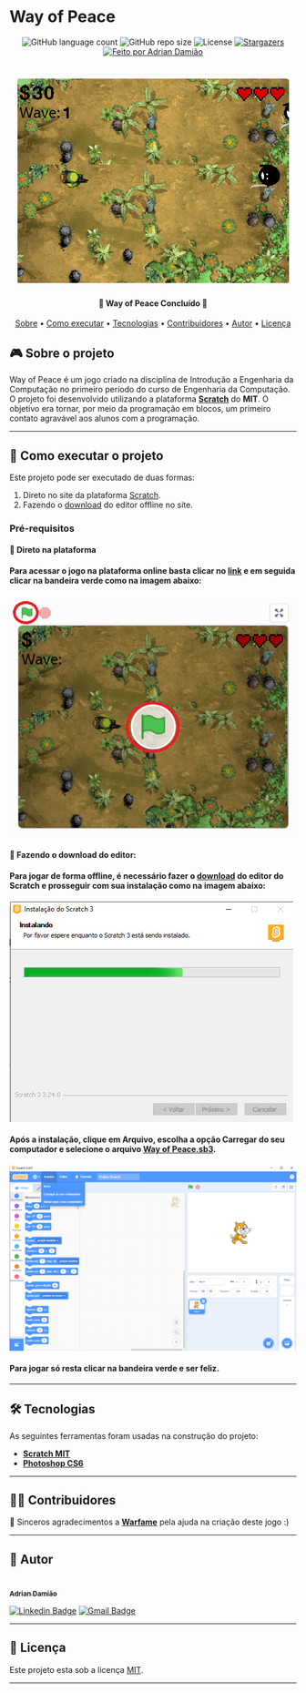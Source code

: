 
# Way of Peace

<p align="center">
  <img alt="GitHub language count" src="https://img.shields.io/github/languages/count/AdrianDamiao/ScratchGame?color=brightgreen&label=languages">
  <img alt="GitHub repo size" src="https://img.shields.io/github/repo-size/AdrianDamiao/ScratchGame?color=brightgreen&label=Tamanho">
      
   <img alt="License" src="https://img.shields.io/github/license/AdrianDamiao/ScratchGame?color=brightgreen">
   <a href="https://github.com/AdrianDamiao/ScratchGame/stargazers">
      <img alt="Stargazers" src="https://img.shields.io/github/stars/AdrianDamiao/ScratchGame?style=social">
   </a>
 
  <a href="https://github.com/AdrianDamiao">
    <img alt="Feito por Adrian Damião" src="https://img.shields.io/badge/feito%20por-Adrian%20Damião-brightgreen">
  </a>
  
   
</p>
<h1 align="center">
    <img alt="Way Of Peace" title="#WayOfPeace" src="./assets/banner.png" />
</h1>

<h4 align="center"> 
	🚧  Way of Peace Concluído 🚧
</h4>

<p align="center">
 <a href="#-sobre-o-projeto">Sobre</a> •
 <a href="#-como-executar-o-projeto">Como executar</a> • 
 <a href="#-tecnologias">Tecnologias</a> • 
 <a href="#-contribuidores">Contribuidores</a> •
 <a href="#-autor">Autor</a> • 
 <a href="#-licença">Licença</a>
</p>


## 🎮 Sobre o projeto

Way of Peace é um jogo criado na disciplina de Introdução a Engenharia da Computação no primeiro período do curso de Engenharia da Computação. O projeto foi desenvolvido utilizando a plataforma **[Scratch](https://blog.rocketseat.com.br/primeira-next-level-week/)** do **MIT**. O objetivo era tornar, por meio da programação em blocos, um primeiro contato agravável aos alunos com a programação. 

---

## 🚀 Como executar o projeto

Este projeto pode ser executado de duas formas:
1. Direto no site da plataforma [Scratch](https://scratch.mit.edu/projects/303772031).
2. Fazendo o [download](https://scratch.mit.edu/download/) do editor offline no site.

### Pré-requisitos

#### 🧭 Direto na plataforma

#### Para acessar o jogo na plataforma online basta clicar no [link](https://scratch.mit.edu/projects/303772031) e em seguida clicar na bandeira verde como na imagem abaixo:
<img alt="Bandeira Verde" src="./assets/bandeiraVerde.png">

#### 🧭 Fazendo o download do editor:

#### Para jogar de forma offline, é necessário fazer o [download](https://scratch.mit.edu/download/) do editor do **Scratch** e prosseguir com sua instalação como na imagem abaixo:

<img alt="Instalação" src="./assets/instalacao1.png">

#### Após a instalação, clique em **Arquivo**, escolha a opção **Carregar do seu computador** e selecione o arquivo **[Way of Peace.sb3](https://github.com/AdrianDamiao/ScratchGame/raw/main/Way%20of%20Peace.sb3)**. 


<img alt="Jogar" src="./assets/jogar.png">

#### Para jogar só resta clicar na bandeira verde e ser feliz.

---

## 🛠 Tecnologias

As seguintes ferramentas foram usadas na construção do projeto:

-   **[Scratch MIT](https://scratch.mit.edu/download/)**
-   **[Photoshop CS6](https://www.adobe.com/br/products/photoshop.html)**

---

## 👨‍💻 Contribuidores

💜 Sinceros agradecimentos a **[Warfame](https://scratch.mit.edu/users/warfame/)** pela ajuda na criação deste jogo :)

---

## 🦸 Autor

 <a href="https://github.com/AdrianDamiao">
 <img style="border-radius: 50%;" src="https://avatars.githubusercontent.com/u/79238503?s=400&u=0c053da8367dfd37867967998749ff2c075c1958&v=4" width="100px;" alt=""/>
 <br />
 <sub><b>Adrian Damião</b></sub></a> <a href="https://github.com/AdrianDamiao" title="Adrian Damião"></a>
 <br />
 
[![Linkedin Badge](https://img.shields.io/badge/-Adrian%20Damiao-blue?style=flat-square&logo=Linkedin&logoColor=white&link=https://www.linkedin.com/in/adrian-damião-69b1b8148/)](https://www.linkedin.com/in/adrian-damião-69b1b8148/) 
[![Gmail Badge](https://img.shields.io/badge/-adriandami__%40hotmail.com-c14438?style=flat-square&logo=Gmail&logoColor=white&link=mailto:adriandami_@hotmail.com)](mailto:adriandami_@hotmail.com)

---

## 📝 Licença

Este projeto esta sob a licença [MIT](./LICENSE).

---
